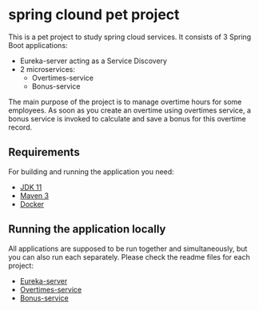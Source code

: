 # spring clound pet project

This is a pet project to study spring cloud services.
It consists of 3 Spring Boot applications:
* Eureka-server acting as a Service Discovery 
* 2 microservices:
  * Overtimes-service
  * Bonus-service
  
The main purpose of the project is to manage overtime hours for some employees.
As soon as you create an overtime using overtimes service, a bonus service is invoked to calculate and save a bonus
 for this overtime record.

## Requirements

For building and running the application you need:

- [JDK 11](https://jdk.java.net/11/)
- [Maven 3](https://maven.apache.org)
- [Docker](https://www.docker.com/)

## Running the application locally

All applications are supposed to be run together and simultaneously, but you can also run each separately.
Please check the readme files for each project:
- [Eureka-server](https://github.com/dgm90/spring-cloud-pet/blob/master/bonus-service/README.md)
- [Overtimes-service](https://github.com/dgm90/spring-cloud-pet/blob/master/overtimes-service/README.md)
- [Bonus-service](https://github.com/dgm90/spring-cloud-pet/blob/master/eureka-server/README.md)

